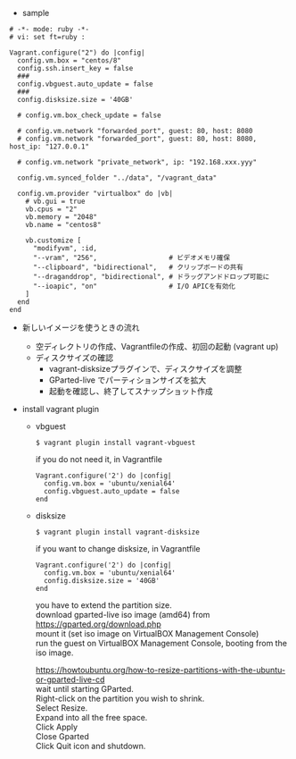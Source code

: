 - sample

```console
# -*- mode: ruby -*-
# vi: set ft=ruby :

Vagrant.configure("2") do |config|
  config.vm.box = "centos/8"
  config.ssh.insert_key = false
  ### 
  config.vbguest.auto_update = false
  ### 
  config.disksize.size = '40GB'

  # config.vm.box_check_update = false

  # config.vm.network "forwarded_port", guest: 80, host: 8080
  # config.vm.network "forwarded_port", guest: 80, host: 8080, host_ip: "127.0.0.1"

  # config.vm.network "private_network", ip: "192.168.xxx.yyy"

  config.vm.synced_folder "../data", "/vagrant_data"

  config.vm.provider "virtualbox" do |vb|
    # vb.gui = true
    vb.cpus = "2"
    vb.memory = "2048"
    vb.name = "centos8"

    vb.customize [
      "modifyvm", :id,
      "--vram", "256",                  # ビデオメモリ確保
      "--clipboard", "bidirectional",   # クリップボードの共有
      "--draganddrop", "bidirectional", # ドラッグアンドドロップ可能に
      "--ioapic", "on"                  # I/O APICを有効化
    ]
  end
end
```

- 新しいイメージを使うときの流れ
  - 空ディレクトリの作成、Vagrantfileの作成、初回の起動 (vagrant up)
  - ディスクサイズの確認
    - vagrant-disksizeプラグインで、ディスクサイズを調整
    - GParted-live でパーティションサイズを拡大
    - 起動を確認し、終了してスナップショット作成

- install vagrant plugin
  - vbguest
    ```console
    $ vagrant plugin install vagrant-vbguest 
    ```
    if you do not need it, in Vagrantfile
    ```
    Vagrant.configure('2') do |config|
      config.vm.box = 'ubuntu/xenial64'
      config.vbguest.auto_update = false
    end
    ```
  - disksize
    ```console
    $ vagrant plugin install vagrant-disksize
    ```
    if you want to change disksize, in Vagrantfile
    ```
    Vagrant.configure('2') do |config|
      config.vm.box = 'ubuntu/xenial64'
      config.disksize.size = '40GB'
    end
    ```
    you have to extend the partition size.  
    download gparted-live iso image (amd64) from https://gparted.org/download.php  
    mount it (set iso image on VirtualBOX Management Console)  
    run the guest on VirtualBOX Management Console,  booting from the iso image.  
    
    https://howtoubuntu.org/how-to-resize-partitions-with-the-ubuntu-or-gparted-live-cd  
    wait until starting GParted.  
    Right-click on the partition you wish to shrink.  
    Select Resize.  
    Expand into all the free space.  
    Click Apply  
    Close Gparted  
    Click Quit icon and shutdown.  
    
     
